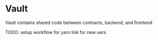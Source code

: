 # Vault

Vault contains shared code between contracts, backend, and frontend.

TODO: setup workflow for yarn link for new uers

